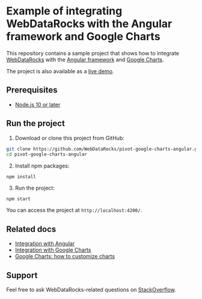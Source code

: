 # Example of integrating WebDataRocks with the Angular framework and Google Charts 

This repository contains a sample project that shows how to integrate [WebDataRocks](https://www.webdatarocks.com/) with the [Angular framework](https://angular.io/) and [Google Charts](https://developers.google.com/chart/).

The project is also available as a [live demo](https://codesandbox.io/s/6x4zx3xljr).


## Prerequisites

- [Node.js 10 or later](https://nodejs.org/en/)

## Run the project
1. Download or clone this project from GitHub:
```bash
git clone https://github.com/WebDataRocks/pivot-google-charts-angular.git
cd pivot-google-charts-angular
```
2. Install npm packages:
```
npm install
```
3. Run the project:
```
npm start
```
You can access the project at `http://localhost:4200/`.

## Related docs

* [Integration with Angular](https://www.webdatarocks.com/doc/integration-with-angular/)
* [Integration with Google Charts](https://www.webdatarocks.com/doc/integration-with-google-charts/)
* [Google Charts: how to customize charts](https://developers.google.com/chart/interactive/docs/customizing_charts)

## Support
Feel free to ask WebDataRocks-related questions on [StackOverflow](https://stackoverflow.com/questions/tagged/webdatarocks).
